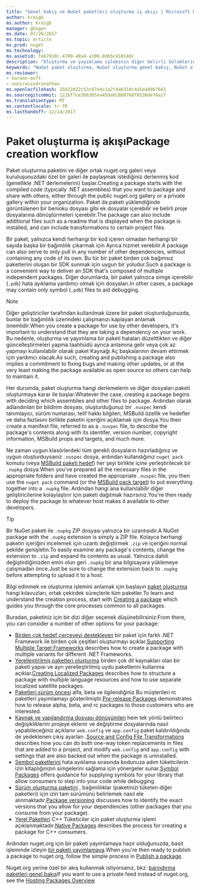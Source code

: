 ```yaml
---
title: "Genel bakış ve NuGet paketleri oluşturma iş akışı | Microsoft Docs"
author: kraigb
ms.author: kraigb
manager: ghogen
ms.date: 07/26/2017
ms.topic: article
ms.prod: nuget
ms.technology: 
ms.assetid: feb7918c-4709-48a4-a106-8d65c41014dc
description: "Oluşturma ve yayımlama işleminin diğer belirli bölümlerine bağlantılar ile bir NuGet paketi işlemine genel bakış."
keywords: "NuGet paket oluşturma, NuGet oluşturma genel bakış, NuGet oluşturma iş akışı, paket oluşturma iş akışı, paket oluşturma genel bakış."
ms.reviewer:
- karann-msft
- unniravindranathan
ms.openlocfilehash: 25822d22c53c07e4c1a2f4ab310c4a5da09b7661
ms.sourcegitcommit: 122bf7ce308365ea45da018b0768f0536de76a1f
ms.translationtype: MT
ms.contentlocale: tr-TR
ms.lasthandoff: 12/14/2017
---
```

# <a name="package-creation-workflow"></a><span data-ttu-id="1e3ed-104">Paket oluşturma iş akışı</span><span class="sxs-lookup"><span data-stu-id="1e3ed-104">Package creation workflow</span></span>

<span data-ttu-id="1e3ed-105">Paket oluşturma paketini ve diğer ortak nuget.org galeri veya kuruluşunuzdaki özel bir galeri ile paylaşmak istediğiniz derlenmiş kod (genellikle .NET derlemelerini) başlar.</span><span class="sxs-lookup"><span data-stu-id="1e3ed-105">Creating a package starts with the compiled code (typically .NET assemblies) that you want to package and share with others, either through the public nuget.org gallery or a private gallery within your organization.</span></span> <span data-ttu-id="1e3ed-106">Paket da paketi yüklendiğinde görüntülenen bir benioku dosyası gibi ek dosyalar içerebilir ve belirli proje dosyalarına dönüştürmeleri içerebilir.</span><span class="sxs-lookup"><span data-stu-id="1e3ed-106">The package can also include additional files such as a readme that is displayed when the package is installed, and can include transformations to certain project files.</span></span>

<span data-ttu-id="1e3ed-107">Bir paket, yalnızca kendi herhangi bir kod içeren olmadan herhangi bir sayıda başka bir bağımlılık çıkarmak için Ayrıca hizmet verebilir.</span><span class="sxs-lookup"><span data-stu-id="1e3ed-107">A package can also serve to only pull in any number of other dependencies, without containing any code of its own.</span></span> <span data-ttu-id="1e3ed-108">Bu tür bir paket birden çok bağımsız paketlerini oluşan bir SDK sunmak için uygun bir yoludur.</span><span class="sxs-lookup"><span data-stu-id="1e3ed-108">Such a package is a convenient way to deliver an SDK that's composed of multiple independent packages.</span></span> <span data-ttu-id="1e3ed-109">Diğer durumlarda, bir paket yalnızca simge içerebilir (`.pdb`) hata ayıklama yardımcı olmak için dosyaları.</span><span class="sxs-lookup"><span data-stu-id="1e3ed-109">In other cases, a package may contain only symbol (`.pdb`) files to aid debugging.</span></span>

> [!Note]
> <span data-ttu-id="1e3ed-110">Diğer geliştiriciler tarafından kullanılmak üzere bir paket oluşturduğunuzda, bunlar bir bağımlılık üzerindeki çalışmanızı kaplayan anlamak önemlidir.</span><span class="sxs-lookup"><span data-stu-id="1e3ed-110">When you create a package for use by other developers, it's important to understand that they are taking a dependency on your work.</span></span> <span data-ttu-id="1e3ed-111">Bu nedenle, oluşturma ve yayımlama bir paketi hataları düzelttikten ve diğer güncelleştirmeleri yapma taahhüdü ayrıca anlamına gelir veya çok az yapmayı kullanılabilir olarak paket Kaynağı Aç başkalarının devam ettirmek için yardımcı olacak.</span><span class="sxs-lookup"><span data-stu-id="1e3ed-111">As such, creating and publishing a package also implies a commitment to fixing bugs and making other updates, or at the very least making the package available as open source so others can help to maintain it.</span></span>

<span data-ttu-id="1e3ed-112">Her durumda, paket oluşturma hangi derlemelerin ve diğer dosyaları paketi oluşturmaya karar ile başlar.</span><span class="sxs-lookup"><span data-stu-id="1e3ed-112">Whatever the case, creating a package begins with deciding which assemblies and other files to package.</span></span> <span data-ttu-id="1e3ed-113">Ardından olarak adlandırılan bir bildirim dosyası, oluşturduğunuz bir `.nuspec` kendi tanımlayıcı, sürüm numarası, telif hakkı bilgileri, MSBuild özellik ve hedefler ve daha fazlasını birlikte paketin içeriğini açıklamak için dosya.</span><span class="sxs-lookup"><span data-stu-id="1e3ed-113">You then create a manifest file, referred to as a `.nuspec` file, to describe the package's contents along with its identifer, version number, copyright information, MSBuild props and targets, and much more.</span></span>

<span data-ttu-id="1e3ed-114">Ne zaman uygun klasörlerdeki tüm gerekli dosyaların hazırladığınız ve uygun oluşturduysanız `.nuspec` dosya, ardından kullandığınız `nuget pack` komutu (veya [MSBuild paketi hedef](../Schema/msbuild-targets.md)) her şeyi birlikte içine yerleştirilecek bir `.nupkg` dosya.</span><span class="sxs-lookup"><span data-stu-id="1e3ed-114">When you've prepared all the necessary files in the appropriate folders and have created the appropriate `.nuspec` file, you then use the `nuget pack` command (or the [MSBuild pack target](../Schema/msbuild-targets.md)) to put everything together into a `.nupkg` file.</span></span> <span data-ttu-id="1e3ed-115">Ardından hangi ana kullanılabilir diğer geliştiricilerine kolaylaştırır için paketi dağıtmak hazırsınız.</span><span class="sxs-lookup"><span data-stu-id="1e3ed-115">You're then ready to deploy the package to whatever host makes it available to other developers.</span></span>

> [!Tip]
> <span data-ttu-id="1e3ed-116">Bir NuGet paketi ile `.nupkg` ZIP dosyası yalnızca bir uzantısıdır.</span><span class="sxs-lookup"><span data-stu-id="1e3ed-116">A NuGet package with the `.nupkg` extension is simply a ZIP file.</span></span> <span data-ttu-id="1e3ed-117">Kolayca herhangi paketin içeriğini incelemek için uzantı değiştirmek `.zip` ve içeriğini normal şekilde genişletin.</span><span class="sxs-lookup"><span data-stu-id="1e3ed-117">To easily examine any package's contents, change the extension to `.zip` and expand its contents as usual.</span></span> <span data-ttu-id="1e3ed-118">Yalnızca dahili değiştirdiğinizden emin olun geri `.nupkg` bir ana bilgisayara yüklemeye çalışmadan önce.</span><span class="sxs-lookup"><span data-stu-id="1e3ed-118">Just be sure to change the extension back to `.nupkg` before attempting to upload it to a host.</span></span>

<span data-ttu-id="1e3ed-119">Bilgi edinmek ve oluşturma işlemini anlamak için başlayın [paket oluşturma](../create-packages/creating-a-package.md) hangi kılavuzları, ortak çekirdek süreçlerle tüm paketler.</span><span class="sxs-lookup"><span data-stu-id="1e3ed-119">To learn and understand the creation process, start with [Creating a package](../create-packages/creating-a-package.md) which guides you through the core processes common to all packages.</span></span> 

<span data-ttu-id="1e3ed-120">Buradan, paketiniz için bir dizi diğer seçenek düşünebilirsiniz:</span><span class="sxs-lookup"><span data-stu-id="1e3ed-120">From there, you can consider a number of other options for your package:</span></span>

-  <span data-ttu-id="1e3ed-121">[Birden çok hedef çerçeveyi destekleyen](../create-packages/supporting-multiple-target-frameworks.md) bir paket için farklı .NET Framework ile birden çok çeşitleri oluşturmayı açıklar.</span><span class="sxs-lookup"><span data-stu-id="1e3ed-121">[Supporting Multiple Target Frameworks](../create-packages/supporting-multiple-target-frameworks.md) describes how to create a package with multiple variants for different .NET Frameworks.</span></span>
-  <span data-ttu-id="1e3ed-122">[Yerelleştirilmiş paketleri oluşturma](../create-packages/creating-localized-packages.md) birden çok dil kaynakları olan bir paketi yapısı ve ayrı yerelleştirilmiş uydu paketlerini kullanma açıklar.</span><span class="sxs-lookup"><span data-stu-id="1e3ed-122">[Creating Localized Packages](../create-packages/creating-localized-packages.md) describes how to structure a package with multiple language resources and how to use separate localized satellite packages.</span></span>
-  <span data-ttu-id="1e3ed-123">[Paketleri sürüm öncesi](../create-packages/prerelease-packages.md) alfa, beta ve ilgilendiğiniz Bu müşterileri rc paketleri yayımlamayı gösterilmiştir.</span><span class="sxs-lookup"><span data-stu-id="1e3ed-123">[Pre-release Packages](../create-packages/prerelease-packages.md) demonstrates how to release alpha, beta, and rc packages to those customers who are interested.</span></span>
-  <span data-ttu-id="1e3ed-124">[Kaynak ve yapılandırma dosyası dönüşümleri](../create-packages/source-and-config-file-transformations.md) hem tek yönlü belirteci değişikliklerini projeye eklenir ve değiştirme dosyalarında nasıl yapabileceğiniz açıklanır `web.config` ve `app.config` paket kaldırıldığında de yedeklenen çıkış ayarları .</span><span class="sxs-lookup"><span data-stu-id="1e3ed-124">[Source and Config File Transformations](../create-packages/source-and-config-file-transformations.md) describes how you can do both one-way token replacements in files that are added to a project, and modify `web.config` and `app.config` with settings that are also backed out when the package is uninstalled.</span></span>
-  <span data-ttu-id="1e3ed-125">[Sembol paketlerini](../create-packages/symbol-packages.md) hata ayıklama sırasında kodunuza adım tüketicilerin izin kitaplığınızın simgelerini sağlama için yönergeler sunar.</span><span class="sxs-lookup"><span data-stu-id="1e3ed-125">[Symbol Packages](../create-packages/symbol-packages.md) offers guidance for supplying symbols for your library that allow consumers to step into your code while debugging.</span></span>
-  <span data-ttu-id="1e3ed-126">[Sürüm oluşturma paketini](../reference/package-versioning.md) , bağımlılıklar (paketinizi tüketen diğer paketleri) için izin tam sürümünü belirlemek nasıl ele alınmaktadır.</span><span class="sxs-lookup"><span data-stu-id="1e3ed-126">[Package versioning](../reference/package-versioning.md) discusses how to identify the exact versions that you allow for your dependencies (other packages that you consume from your package).</span></span>
-  <span data-ttu-id="1e3ed-127">[Yerel Paketleri](../create-packages/native-packages.md) C++ Tüketiciler için paket oluşturma işlemi açıklanmaktadır.</span><span class="sxs-lookup"><span data-stu-id="1e3ed-127">[Native Packages](../create-packages/native-packages.md) describes the process for creating a package for C++ consumers.</span></span>

<span data-ttu-id="1e3ed-128">Ardından nuget.org için bir paketi yayımlamaya hazır olduğunuzda, basit işleminde izleyin [bir paketi yayımlamaya](../create-packages/publish-a-package.md).</span><span class="sxs-lookup"><span data-stu-id="1e3ed-128">When you're then ready to publish a package to nuget.org, follow the simple process in [Publish a package](../create-packages/publish-a-package.md).</span></span>

<span data-ttu-id="1e3ed-129">Nuget.org yerine özel bir akış kullanmak istiyorsanız, bkz: [barındırma paketleri genel bakış](../hosting-packages/overview.md)</span><span class="sxs-lookup"><span data-stu-id="1e3ed-129">If you want to use a private feed instead of nuget.org, see the [Hosting Packages Overview](../hosting-packages/overview.md)</span></span>
